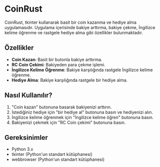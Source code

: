 # CoinRust

CoinRust, tkinter kullanarak basit bir coin kazanma ve hediye alma uygulamasıdır. Uygulama içerisinde bakiye arttırma, bakiye çekme, İngilizce kelime öğrenme ve rastgele hediye alma gibi özellikler bulunmaktadır.

## Özellikler

- **Coin Kazan**: Basit bir butonla bakiye arttırma.
- **RC Coin Çekimi**: Bakiyeden para çekme işlemi.
- **İngilizce Kelime Öğrenme**: Bakiye karşılığında rastgele İngilizce kelime öğrenme.
- **Hediye Alma**: Bakiye karşılığında rastgele bir hediye alma.

## Nasıl Kullanılır?

1. "Coin kazan" butonuna basarak bakiyenizi arttırın.
2. İstediğiniz hediye için "bir hediye al" butonuna basın ve hediyenizi alın.
3. İngilizce kelime öğrenmek için "İngilizce kelime öğren" butonuna basın.
4. Bakiyenizi çekmek için "RC Coin çekimi" butonuna basın.


## Gereksinimler

- Python 3.x
- tkinter (Python'un standart kütüphanesi)
- webbrowser (Python'un standart kütüphanesi)

